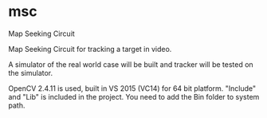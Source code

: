 # msc
Map Seeking Circuit

Map Seeking Circuit for tracking a target in video. 

A simulator of the real world case will be built and tracker will be tested on the simulator.

OpenCV 2.4.11 is used, built in VS 2015 (VC14) for 64 bit platform. "Include" and "Lib" is included in the project. You need to add the Bin folder to system path.
